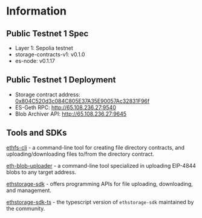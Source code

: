 # Information


## Public Testnet 1 Spec

* Layer 1: Sepolia testnet
* storage-contracts-v1: v0.1.0
* es-node: v0.1.17

## Public Testnet 1 Deployment

* Storage contract address: [0x804C520d3c084C805E37A35E90057Ac32831F96f](https://sepolia.etherscan.io/address/0x804C520d3c084C805E37A35E90057Ac32831F96f)
* ES-Geth RPC: http://65.108.236.27:9540
* Blob Archiver API: http://65.108.236.27:9645

## Tools and SDKs

[ethfs-cli](https://github.com/ethstorage/ethfs-cli) - a command-line tool for creating file directory contracts, and uploading/downloading files to/from the directory contract.

[eth-blob-uploader](https://github.com/ethstorage/eth-blob-uploader) - a command-line tool specialized in uploading EIP-4844 blobs to any target address.

[ethstorage-sdk](https://github.com/ethstorage/ethstorage-sdk)  -  offers programming APIs for file uploading, downloading, and management.

[ethstorage-sdk-ts](https://www.npmjs.com/package/ethstorage-sdk-ts) - the typescript version of `ethstorage-sdk` maintained by the community.

